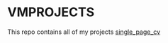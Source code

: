 # VMPROJECTS
  This repo contains all of my projects 
[single_page_cv](./vamsgithub-projects-1/single-page-cv.html)
